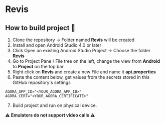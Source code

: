 # Revis

## How to build project 🤔
1. Clone the repository -> Folder named **Revis** will be created
2. Install and open Android Studio 4.0 or later
3. Click Open an existing Android Studio Project -> Choose the folder **Revis**
4. Go to Project Pane / File tree on the left, change the view from **Android** to **Project** on the top bar
5. Right click on **Revis** and create a new File and name it **api.properties**
6. Paste the content below, get values from the secrets stored in this GitHub repository's settings
```
AGORA_APP_ID="<YOUR_AGORA_APP_ID>"
AGORA_CERT="<YOUR_AGORA_CERTIFICATE>"
```
7. Build project and run on physical device.

⚠️ **Emulators do not support video calls** ⚠️
